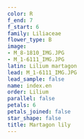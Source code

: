 ```yaml
---
color: R
f_end: 7
f_start: 6
family: Liliaceae
flower_type: B
image:
- M_8-1810_IMG.JPG
- M_1-6111_IMG.JPG
latin: Lilium martagon
lead: M_1-6111_IMG.JPG
lead_sample: false
name: index.en
order: Lilium
parallel: false
petals: 6
petals_joined: false
star_shape: false
title: Martagon lily
---
```

